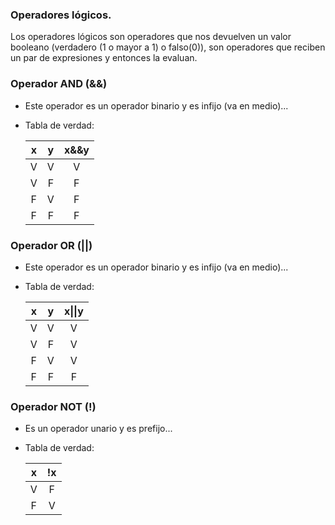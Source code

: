 ### Operadores lógicos.

Los operadores lógicos son operadores que nos devuelven un valor booleano (verdadero (1 o mayor a 1) o falso(0)), son operadores que reciben un par de expresiones y entonces la evaluan.

### Operador AND (&&)
* Este operador es un operador binario y es infijo (va en medio)...

* Tabla de verdad:
   
    | x  |  y | x&&y |
    |:--:|:--:|:----:|
    | V  | V  |  V   |
    | V  | F  |  F   |
    | F  | V  |  F   |
    | F  | F  |  F   | 


### Operador OR (||)

* Este operador es un operador binario y es infijo (va en medio)...

* Tabla de verdad:

    |  x  |  y  |  x\|\|y  |
    |:---:|:---:|:----:|
    |  V  |  V  |   V  |
    |  V  |  F  |   V  |
    |  F  |  V  |   V  |
    |  F  |  F  |   F  | 


### Operador NOT (!)

* Es un operador unario y es prefijo...

* Tabla de verdad:


    | x  | !x |
    |:--:|:--:|
    | V  |  F |
    | F  |  V |


